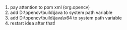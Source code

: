 1. pay attention to pom xml (<groupId>org.opencv</groupId>)
2. add D:\opencv\build\java to system path variable
3. add D:\opencv\build\java\x64 to system path variable
4. restart idea after that!